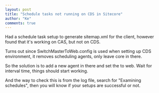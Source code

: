 ```yaml
--- 
layout: post
title: "Schedule tasks not running on CDS in Sitecore"
author: "Ke"
comments: true
---
```

Had a schedule task setup to generate sitemap.xml for the client, however found that it's working on CAS, but not on CDS.

Turns out since SwitchMasterToWeb.config is used when setting up CDS environment, it removes scheduling agents, only leave core in there. 

So the solution is to add a new agent in there and set the <param desc="database"> to web. Wait for interval time, things should start working.

And the way to check this is from the log file, search for "Examining schedules", then you will know if your setups are successful or not. 